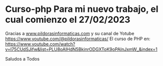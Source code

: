 # Curso-php Para mi nuevo trabajo, el cual comienzo el 27/02/2023
Gracias a www.pildorasinformaticas.com y su canal de Yotube https://www.youtube.com/@pildorasinformaticas/
El curso de PHP en:
https://www.youtube.com/watch?v=I75CUdSJifw&list=PLU8oAlHdN5BkinrODGXToK9oPAlnJxmW_&index=1


Saludos a Todos
